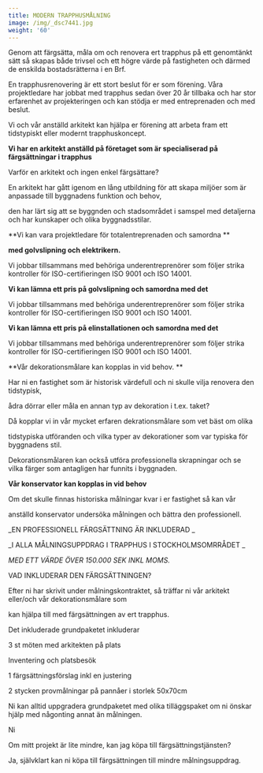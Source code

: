 ```yaml
---
title: MODERN TRAPPHUSMÅLNING
image: /img/_dsc7441.jpg
weight: '60'
---
```

Genom att färgsätta, måla om och renovera ert trapphus på ett genomtänkt sätt så skapas både trivsel och ett högre värde på fastigheten och därmed de enskilda bostadsrätterna i en Brf.



En trapphusrenovering är ett stort beslut för er som förening. Våra projektledare har jobbat med trapphus sedan över 20 år tillbaka och har stor erfarenhet av projekteringen och kan stödja er med entreprenaden och med beslut.



Vi och vår anställd arkitekt kan hjälpa er förening att arbeta fram ett tidstypiskt eller modernt trapphuskoncept.

**Vi har en arkitekt anställd på företaget som är specialiserad på färgsättningar i trapphus**



Varför en arkitekt och ingen enkel färgsättare?

En arkitekt har gått igenom en lång utbildning för att skapa miljöer som är anpassade till byggnadens funktion och behov,

den har lärt sig att se byggnden och stadsområdet i samspel med detaljerna och har kunskaper och olika byggnadsstilar.



**Vi kan vara projektledare för totalentreprenaden och samordna**

**med golvslipning och elektrikern.**



Vi jobbar tillsammans med behöriga underentreprenörer som följer strika kontroller för ISO-certifieringen ISO 9001 och ISO 14001. 





**Vi kan lämna ett pris på golvslipning och samordna med det**

Vi jobbar tillsammans med behöriga underentreprenörer som följer strika kontroller för ISO-certifieringen ISO 9001 och ISO 14001. 





**Vi kan lämna ett pris på elinstallationen och samordna med det**

Vi jobbar tillsammans med behöriga underentreprenörer som följer strika kontroller för ISO-certifieringen ISO 9001 och ISO 14001. 



**Vår dekorationsmålare kan kopplas in vid behov. **



Har ni en fastighet som är historisk värdefull och ni skulle vilja renovera den tidstypisk,

ådra dörrar eller måla en annan typ av dekoration i t.ex. taket?



Då kopplar vi in vår mycket erfaren dekrationsmålare som vet bäst om olika

tidstypiska utföranden och vilka typer av dekorationer som var typiska för byggnadens stil.

Dekorationsmålaren kan också utföra professionella skrapningar och se vilka färger som antagligen har funnits i byggnaden. 



**Vår konservator kan kopplas in vid behov**



Om det skulle finnas historiska målningar kvar i er fastighet så kan vår

anställd konservator undersöka målningen och bättra den professionell. 





_EN PROFESSIONELL FÄRGSÄTTNING ÄR INKLUDERAD_

_I ALLA MÅLNINGSUPPDRAG I TRAPPHUS I STOCKHOLMSOMRRÅDET _

_MED ETT VÄRDE ÖVER 150.000 SEK INKL MOMS._



VAD INKLUDERAR DEN FÄRGSÄTTNINGEN?

Efter ni har skrivit under målningskontraktet, så träffar ni vår arkitekt eller/och vår dekorationsmålare som 

kan hjälpa till med färgsättningen av ert trapphus. 



Det inkluderade grundpaketet inkluderar

3 st möten med arkitekten på plats 

Inventering och platsbesök

1 färgsättningsförslag inkl en justering

2 stycken provmålningar på pannåer i storlek 50x70cm



Ni kan alltid uppgradera grundpaketet med olika tilläggspaket om ni önskar hjälp med någonting annat än målningen.

Ni







Om mitt projekt är lite mindre, kan jag köpa till färgsättningstjänsten?

Ja, självklart kan ni köpa till färgsättningen till mindre målningsuppdrag.
